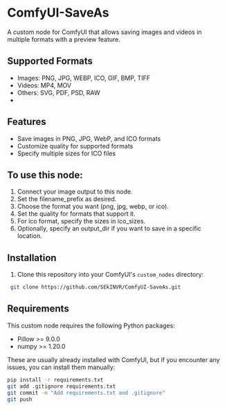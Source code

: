 # ComfyUI-SaveAs

A custom node for ComfyUI that allows saving images and videos in multiple formats with a preview feature.

## Supported Formats

- Images: PNG, JPG, WEBP, ICO, GIF, BMP, TIFF
- Videos: MP4, MOV
- Others: SVG, PDF, PSD, RAW
- 
## Features

- Save images in PNG, JPG, WebP, and ICO formats
- Customize quality for supported formats
- Specify multiple sizes for ICO files

 ## To use this node:
1. Connect your image output to this node.
2. Set the filename_prefix as desired.
3. Choose the format you want (png, jpg, webp, or ico).
4. Set the quality for formats that support it.
5. For ico format, specify the sizes in ico_sizes.
6. Optionally, specify an output_dir if you want to save in a specific location.

## Installation

1. Clone this repository into your ComfyUI's `custom_nodes` directory:
```bash
 git clone https://github.com/SEkINVR/ComfyUI-SaveAs.git
```
## Requirements

This custom node requires the following Python packages:
- Pillow >= 9.0.0
- numpy >= 1.20.0

These are usually already installed with ComfyUI, but if you encounter any issues, you can install them manually:
```bash
pip install -r requirements.txt
git add .gitignore requirements.txt
git commit -m "Add requirements.txt and .gitignore"
git push
